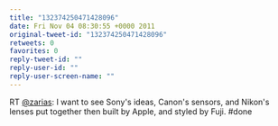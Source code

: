 ```yaml
---
title: "132374250471428096"
date: Fri Nov 04 08:30:55 +0000 2011
original-tweet-id: "132374250471428096"
retweets: 0
favorites: 0
reply-tweet-id: ""
reply-user-id: ""
reply-user-screen-name: ""
---
```

RT <a href="https://twitter.com/zarias">@zarias</a>: I want to see Sony's ideas, Canon's sensors, and Nikon's lenses put together then built by Apple, and styled by Fuji. #done
